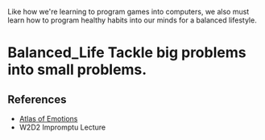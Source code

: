 Like how we're learning to program games into computers, we also must learn how to program healthy habits into our minds for a balanced lifestyle.

# Balanced_Life Tackle big problems into small problems.

## References
* [Atlas of Emotions][emotions]
* W2D2 Impromptu Lecture

[emotions]: http://atlasofemotions.org/#introduction/
